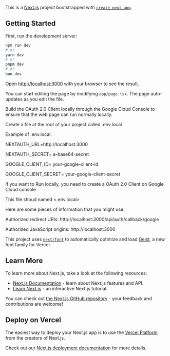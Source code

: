 This is a [Next.js](https://nextjs.org) project bootstrapped with [`create-next-app`](https://nextjs.org/docs/app/api-reference/cli/create-next-app).

## Getting Started

First, run the development server:

```bash
npm run dev
# or
yarn dev
# or
pnpm dev
# or
bun dev
```

Open [http://localhost:3000](http://localhost:3000) with your browser to see the result.

You can start editing the page by modifying `app/page.tsx`. The page auto-updates as you edit the file.

Build the OAuth 2.0 Client locally through the Google Cloud Console to ensure that the web page can run normally locally.

Create a file at the root of your project called .env.local

Example of .env.local:

NEXTAUTH_URL=http://localhost:3000

NEXTAUTH_SECRET= a-base64-secret

GOOGLE_CLIENT_ID= your-google-client-id

GOOGLE_CLIENT_SECRET= your-google-client-secret

If you want to Run locally, you need to create a OAuth 2.0 Client on Google Cloud console

This file shoud named <.env.local>

Here are some pieces of information that you might use: 

Authorized redirect URIs: http://localhost:3000/api/auth/callback/google

Authorized JavaScript origins: http://localhost:3000


This project uses [`next/font`](https://nextjs.org/docs/app/building-your-application/optimizing/fonts) to automatically optimize and load [Geist](https://vercel.com/font), a new font family for Vercel.

## Learn More

To learn more about Next.js, take a look at the following resources:

- [Next.js Documentation](https://nextjs.org/docs) - learn about Next.js features and API.
- [Learn Next.js](https://nextjs.org/learn) - an interactive Next.js tutorial.

You can check out [the Next.js GitHub repository](https://github.com/vercel/next.js) - your feedback and contributions are welcome!

## Deploy on Vercel

The easiest way to deploy your Next.js app is to use the [Vercel Platform](https://vercel.com/new?utm_medium=default-template&filter=next.js&utm_source=create-next-app&utm_campaign=create-next-app-readme) from the creators of Next.js.

Check out our [Next.js deployment documentation](https://nextjs.org/docs/app/building-your-application/deploying) for more details.
